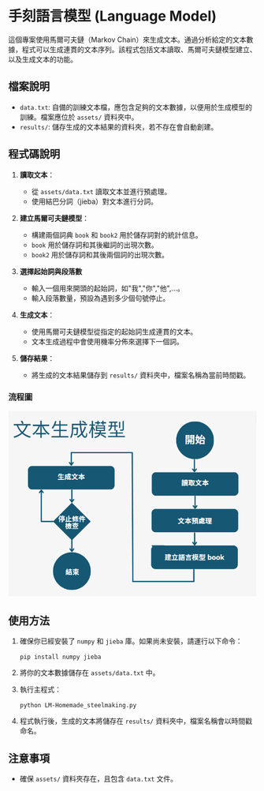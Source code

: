 
# 手刻語言模型 (Language Model)

這個專案使用馬爾可夫鏈（Markov Chain）來生成文本。通過分析給定的文本數據，程式可以生成連貫的文本序列。該程式包括文本讀取、馬爾可夫鏈模型建立、以及生成文本的功能。

## 檔案說明

- `data.txt`: 自備的訓練文本檔，應包含足夠的文本數據，以便用於生成模型的訓練。檔案應位於 `assets/` 資料夾中。
- `results/`: 儲存生成的文本結果的資料夾，若不存在會自動創建。

## 程式碼說明

1. **讀取文本**：
    - 從 `assets/data.txt` 讀取文本並進行預處理。
    - 使用結巴分詞（jieba）對文本進行分詞。

2. **建立馬爾可夫鏈模型**：
    - 構建兩個詞典 `book` 和 `book2` 用於儲存詞對的統計信息。
    - `book` 用於儲存詞和其後繼詞的出現次數。
    - `book2` 用於儲存詞和其後兩個詞的出現次數。

3. **選擇起始詞與段落數**
    - 輸入一個用來開頭的起始詞，如"我","你","他",...。
    - 輸入段落數量，預設為遇到多少個句號停止。

4. **生成文本**：
    - 使用馬爾可夫鏈模型從指定的起始詞生成連貫的文本。
    - 文本生成過程中會使用機率分佈來選擇下一個詞。

5. **儲存結果**：
    - 將生成的文本結果儲存到 `results/` 資料夾中，檔案名稱為當前時間戳。

### 流程圖

![流程圖](assets/flowchart.png)

## 使用方法

1. 確保你已經安裝了 `numpy` 和 `jieba` 庫。如果尚未安裝，請運行以下命令：  
    ```
    pip install numpy jieba
    ```

2. 將你的文本數據儲存在 `assets/data.txt` 中。

3. 執行主程式：
    ```
    python LM-Homemade_steelmaking.py
    ```

4. 程式執行後，生成的文本將儲存在 `results/` 資料夾中，檔案名稱會以時間戳命名。

## 注意事項

- 確保 `assets/` 資料夾存在，且包含 `data.txt` 文件。




